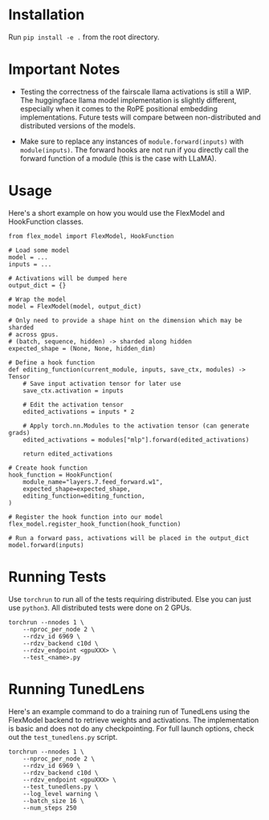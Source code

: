 # Installation
Run `pip install -e .` from the root directory.

# Important Notes
- Testing the correctness of the fairscale llama activations is still a WIP. The
huggingface llama model implementation is slightly different, especially when
it comes to the RoPE positional embedding implementations. Future tests will 
compare between non-distributed and distributed versions of the models.

- Make sure to replace any instances of `module.forward(inputs)` with
`module(inputs)`. The forward hooks are not run if you directly call
the forward function of a module (this is the case with LLaMA).

# Usage
Here's a short example on how you would use the FlexModel and HookFunction
classes. 
```
from flex_model import FlexModel, HookFunction

# Load some model
model = ...
inputs = ...

# Activations will be dumped here
output_dict = {}

# Wrap the model
model = FlexModel(model, output_dict)

# Only need to provide a shape hint on the dimension which may be sharded
# across gpus.
# (batch, sequence, hidden) -> sharded along hidden
expected_shape = (None, None, hidden_dim)

# Define a hook function
def editing_function(current_module, inputs, save_ctx, modules) -> Tensor
	# Save input activation tensor for later use
	save_ctx.activation = inputs

	# Edit the activation tensor
	edited_activations = inputs * 2

	# Apply torch.nn.Modules to the activation tensor (can generate grads)
	edited_activations = modules["mlp"].forward(edited_activations)

	return edited_activations
	
# Create hook function
hook_function = HookFunction(
	module_name="layers.7.feed_forward.w1",
	expected_shape=expected_shape,
	editing_function=editing_function,
)

# Register the hook function into our model
flex_model.register_hook_function(hook_function)

# Run a forward pass, activations will be placed in the output_dict
model.forward(inputs)
```

# Running Tests
Use `torchrun` to run all of the tests requiring distributed. Else you can just
use `python3`. All distributed tests were done on 2 GPUs.
```
torchrun --nnodes 1 \
	--nproc_per_node 2 \
	--rdzv_id 6969 \
	--rdzv_backend c10d \
	--rdzv_endpoint <gpuXXX> \
	--test_<name>.py
```

# Running TunedLens
Here's an example command to do a training run of TunedLens using the
FlexModel backend to retrieve weights and activations. The implementation is
basic and does not do any checkpointing. For full launch options, check out
the `test_tunedlens.py` script.
```
torchrun --nnodes 1 \
	--nproc_per_node 2 \
	--rdzv_id 6969 \
	--rdzv_backend c10d \
	--rdzv_endpoint <gpuXXX> \
	--test_tunedlens.py \
	--log_level warning \
	--batch_size 16 \
	--num_steps 250
```
